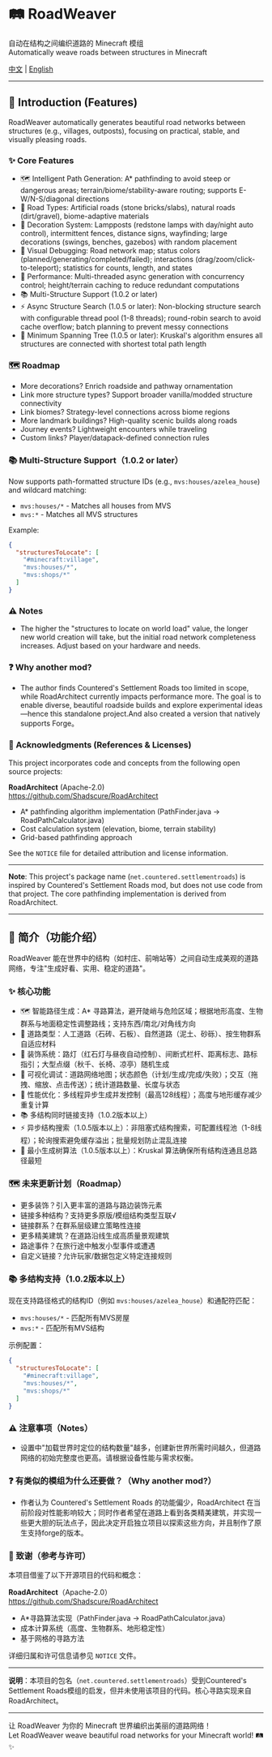 # 🛤️ RoadWeaver

自动在结构之间编织道路的 Minecraft 模组  
Automatically weave roads between structures in Minecraft

[中文](#中文) | [English](#english)

---

<a name="english"></a>
## 📖 Introduction (Features)
RoadWeaver automatically generates beautiful road networks between structures (e.g., villages, outposts), focusing on practical, stable, and visually pleasing roads.

### ✨ Core Features
- 🗺️ Intelligent Path Generation: A* pathfinding to avoid steep or dangerous areas; terrain/biome/stability-aware routing; supports E-W/N-S/diagonal directions
- 🎨 Road Types: Artificial roads (stone bricks/slabs), natural roads (dirt/gravel), biome-adaptive materials
- 🏮 Decoration System: Lampposts (redstone lamps with day/night auto control), intermittent fences, distance signs, wayfinding; large decorations (swings, benches, gazebos) with random placement
- 🧭 Visual Debugging: Road network map; status colors (planned/generating/completed/failed); interactions (drag/zoom/click-to-teleport); statistics for counts, length, and states
- 🚀 Performance: Multi-threaded async generation with concurrency control; height/terrain caching to reduce redundant computations
- 📚 Multi-Structure Support (1.0.2 or later)
- ⚡ Async Structure Search (1.0.5 or later): Non-blocking structure search with configurable thread pool (1-8 threads); round-robin search to avoid cache overflow; batch planning to prevent messy connections
- 🌳 Minimum Spanning Tree (1.0.5 or later): Kruskal's algorithm ensures all structures are connected with shortest total path length

### 🗺️ Roadmap
- More decorations? Enrich roadside and pathway ornamentation
- Link more structure types? Support broader vanilla/modded structure connectivity
- Link biomes? Strategy-level connections across biome regions
- More landmark buildings? High-quality scenic builds along roads
- Journey events? Lightweight encounters while traveling
- Custom links? Player/datapack-defined connection rules

### 📚 Multi-Structure Support（1.0.2 or later）
Now supports path-formatted structure IDs (e.g., `mvs:houses/azelea_house`) and wildcard matching:
- `mvs:houses/*` - Matches all houses from MVS
- `mvs:*` - Matches all MVS structures

Example:
```json
{
  "structuresToLocate": [
    "#minecraft:village",
    "mvs:houses/*",
    "mvs:shops/*"
  ]
}
```

### ⚠️ Notes
- The higher the "structures to locate on world load" value, the longer new world creation will take, but the initial road network completeness increases. Adjust based on your hardware and needs.

### ❓ Why another mod?
- The author finds Countered's Settlement Roads too limited in scope, while RoadArchitect currently impacts performance more. The goal is to enable diverse, beautiful roadside builds and explore experimental ideas—hence this standalone project.And also created a version that natively supports Forge。

### 🙏 Acknowledgments (References & Licenses)
This project incorporates code and concepts from the following open source projects:

**RoadArchitect** (Apache-2.0)  
https://github.com/Shadscure/RoadArchitect  
- A* pathfinding algorithm implementation (PathFinder.java → RoadPathCalculator.java)
- Cost calculation system (elevation, biome, terrain stability)
- Grid-based pathfinding approach

See the `NOTICE` file for detailed attribution and license information.

---

**Note**: This project's package name (`net.countered.settlementroads`) is inspired by Countered's Settlement Roads mod, but does not use code from that project. The core pathfinding implementation is derived from RoadArchitect.

---

<a name="中文"></a>
## 📖 简介（功能介绍）
RoadWeaver 能在世界中的结构（如村庄、前哨站等）之间自动生成美观的道路网络，专注"生成好看、实用、稳定的道路"。

### ✨ 核心功能
- 🗺️ 智能路径生成：A* 寻路算法，避开陡峭与危险区域；根据地形高度、生物群系与地面稳定性调整路线；支持东西/南北/对角线方向
- 🎨 道路类型：人工道路（石砖、石板）、自然道路（泥土、砂砾）、按生物群系自适应材料
- 🏮 装饰系统：路灯（红石灯与昼夜自动控制）、间断式栏杆、距离标志、路标指引；大型点缀（秋千、长椅、凉亭）随机生成
- 🧭 可视化调试：道路网络地图；状态颜色（计划/生成/完成/失败）；交互（拖拽、缩放、点击传送）；统计道路数量、长度与状态
- 🚀 性能优化：多线程异步生成并发控制（最高128线程）；高度与地形缓存减少重复计算
- 📚 多结构同时链接支持（1.0.2版本以上）
- ⚡ 异步结构搜索（1.0.5版本以上）：非阻塞式结构搜索，可配置线程池（1-8线程）；轮询搜索避免缓存溢出；批量规划防止混乱连接
- 🌳 最小生成树算法（1.0.5版本以上）：Kruskal 算法确保所有结构连通且总路径最短

### 🗺️ 未来更新计划（Roadmap）
- 更多装饰？引入更丰富的道路与路边装饰元素
- 链接多种结构？支持更多原版/模组结构类型互联√
- 链接群系？在群系层级建立策略性连接
- 更多精美建筑？在道路沿线生成高质量景观建筑
- 路途事件？在旅行途中触发小型事件或遭遇
- 自定义链接？允许玩家/数据包定义特定连接规则

### 📚 多结构支持（1.0.2版本以上）
现在支持路径格式的结构ID（例如 `mvs:houses/azelea_house`）和通配符匹配：
- `mvs:houses/*` - 匹配所有MVS房屋
- `mvs:*` - 匹配所有MVS结构

示例配置：
```json
{
  "structuresToLocate": [
    "#minecraft:village",
    "mvs:houses/*",
    "mvs:shops/*"
  ]
}
```

### ⚠️ 注意事项（Notes）
- 设置中"加载世界时定位的结构数量"越多，创建新世界所需时间越久，但道路网络的初始完整度也更高。请根据设备性能与需求权衡。

### ❓ 有类似的模组为什么还要做？（Why another mod?）
- 作者认为 Countered's Settlement Roads 的功能偏少，RoadArchitect 在当前阶段对性能影响较大；同时作者希望在道路上看到各类精美建筑，并实现一些更大胆的玩法点子，因此决定开启独立项目以探索这些方向，并且制作了原生支持forge的版本。

### 🙏 致谢（参考与许可）
本项目借鉴了以下开源项目的代码和概念：

**RoadArchitect**（Apache-2.0）  
https://github.com/Shadscure/RoadArchitect  
- A*寻路算法实现（PathFinder.java → RoadPathCalculator.java）
- 成本计算系统（高度、生物群系、地形稳定性）
- 基于网格的寻路方法

详细归属和许可信息请参见 `NOTICE` 文件。

---

**说明**：本项目的包名（`net.countered.settlementroads`）受到Countered's Settlement Roads模组的启发，但并未使用该项目的代码。核心寻路实现来自RoadArchitect。

---

让 RoadWeaver 为你的 Minecraft 世界编织出美丽的道路网络！  
Let RoadWeaver weave beautiful road networks for your Minecraft world! 🛤️✨